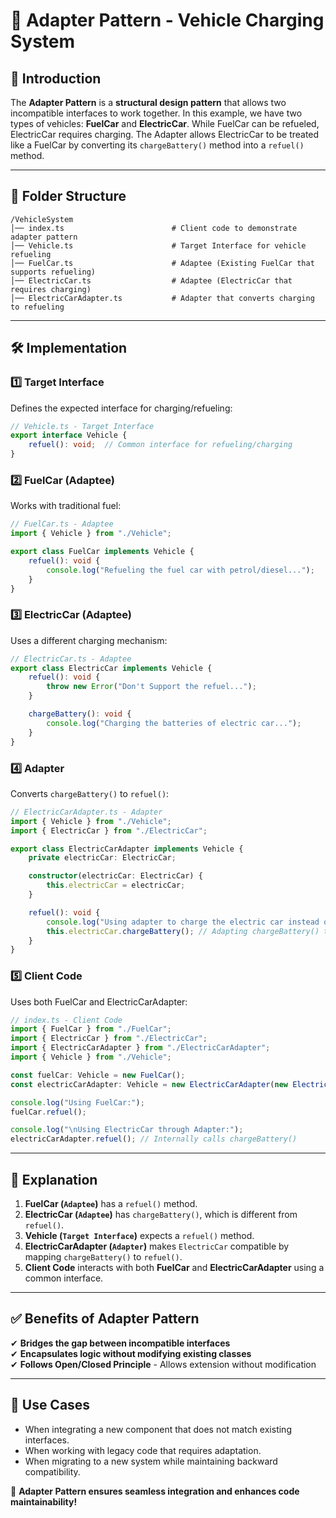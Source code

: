 # 🚗 Adapter Pattern - Vehicle Charging System

## 📜 Introduction
The **Adapter Pattern** is a **structural design pattern** that allows two incompatible interfaces to work together. In this example, we have two types of vehicles: **FuelCar** and **ElectricCar**. While FuelCar can be refueled, ElectricCar requires charging. The Adapter allows ElectricCar to be treated like a FuelCar by converting its `chargeBattery()` method into a `refuel()` method.

---

## 📂 Folder Structure
```
/VehicleSystem
│── index.ts                        # Client code to demonstrate adapter pattern
│── Vehicle.ts                      # Target Interface for vehicle refueling
│── FuelCar.ts                      # Adaptee (Existing FuelCar that supports refueling)
│── ElectricCar.ts                  # Adaptee (ElectricCar that requires charging)
│── ElectricCarAdapter.ts           # Adapter that converts charging to refueling
```

---

## 🛠️ Implementation

### **1️⃣ Target Interface**
Defines the expected interface for charging/refueling:
```typescript
// Vehicle.ts - Target Interface
export interface Vehicle {
    refuel(): void;  // Common interface for refueling/charging
}
```

### **2️⃣ FuelCar (Adaptee)**
Works with traditional fuel:
```typescript
// FuelCar.ts - Adaptee
import { Vehicle } from "./Vehicle";

export class FuelCar implements Vehicle {
    refuel(): void {
        console.log("Refueling the fuel car with petrol/diesel...");
    }
}
```

### **3️⃣ ElectricCar (Adaptee)**
Uses a different charging mechanism:
```typescript
// ElectricCar.ts - Adaptee
export class ElectricCar implements Vehicle {
    refuel(): void {
        throw new Error("Don't Support the refuel...");
    }

    chargeBattery(): void {
        console.log("Charging the batteries of electric car...");
    }
}
```

### **4️⃣ Adapter**
Converts `chargeBattery()` to `refuel()`:
```typescript
// ElectricCarAdapter.ts - Adapter
import { Vehicle } from "./Vehicle";
import { ElectricCar } from "./ElectricCar";

export class ElectricCarAdapter implements Vehicle {
    private electricCar: ElectricCar;

    constructor(electricCar: ElectricCar) {
        this.electricCar = electricCar;
    }

    refuel(): void {
        console.log("Using adapter to charge the electric car instead of refueling...");
        this.electricCar.chargeBattery(); // Adapting chargeBattery() to refuel()
    }
}
```

### **5️⃣ Client Code**
Uses both FuelCar and ElectricCarAdapter:
```typescript
// index.ts - Client Code
import { FuelCar } from "./FuelCar";
import { ElectricCar } from "./ElectricCar";
import { ElectricCarAdapter } from "./ElectricCarAdapter";
import { Vehicle } from "./Vehicle";

const fuelCar: Vehicle = new FuelCar();
const electricCarAdapter: Vehicle = new ElectricCarAdapter(new ElectricCar());

console.log("Using FuelCar:");
fuelCar.refuel();

console.log("\nUsing ElectricCar through Adapter:");
electricCarAdapter.refuel(); // Internally calls chargeBattery()
```

---

## 📌 Explanation
1. **FuelCar (`Adaptee`)** has a `refuel()` method.
2. **ElectricCar (`Adaptee`)** has `chargeBattery()`, which is different from `refuel()`.
3. **Vehicle (`Target Interface`)** expects a `refuel()` method.
4. **ElectricCarAdapter (`Adapter`)** makes `ElectricCar` compatible by mapping `chargeBattery()` to `refuel()`.
5. **Client Code** interacts with both **FuelCar** and **ElectricCarAdapter** using a common interface.

---

## ✅ Benefits of Adapter Pattern
✔ **Bridges the gap between incompatible interfaces**  
✔ **Encapsulates logic without modifying existing classes**  
✔ **Follows Open/Closed Principle** - Allows extension without modification  

---

## 🎯 Use Cases
- When integrating a new component that does not match existing interfaces.
- When working with legacy code that requires adaptation.
- When migrating to a new system while maintaining backward compatibility.

🚀 **Adapter Pattern ensures seamless integration and enhances code maintainability!**

